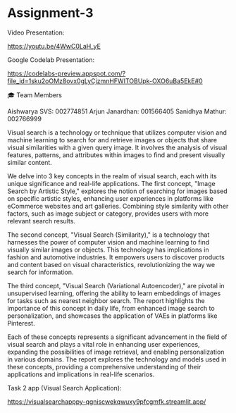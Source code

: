 # Assignment-3

Video Presentation: 

https://youtu.be/4WwC0LaH_yE

Google Codelab Presentation:

https://codelabs-preview.appspot.com/?file_id=1sku2oOMz8ovx0gLyCjzmnHFWITOBUpk-OXO6uBa5EkE#0

🎓 Team Members

Aishwarya SVS: 002774851
Arjun Janardhan: 001566405
Sanidhya Mathur: 002766999

Visual search is a technology or technique that utilizes computer vision and machine learning to search for and retrieve images or objects that share visual similarities with a given query image. It involves the analysis of visual features, patterns, and attributes within images to find and present visually similar content.

We delve into 3 key concepts in the realm of visual search, each with its unique significance and real-life applications. The first concept, "Image Search by Artistic Style," explores the notion of searching for images based on specific artistic styles, enhancing user experiences in platforms like eCommerce websites and art galleries. Combining style similarity with other factors, such as image subject or category, provides users with more relevant search results.

The second concept, "Visual Search (Similarity)," is a technology that harnesses the power of computer vision and machine learning to find visually similar images or objects. This technology has implications in fashion and automotive industries. It empowers users to discover products and content based on visual characteristics, revolutionizing the way we search for information.

The third concept, "Visual Search (Variational Autoencoder)," are pivotal in unsupervised learning, offering the ability to learn embeddings of images for tasks such as nearest neighbor search. The report highlights the importance of this concept in daily life, from enhanced image search to personalization, and showcases the application of VAEs in platforms like Pinterest.

Each of these concepts represents a significant advancement in the field of visual search and plays a vital role in enhancing user experiences, expanding the possibilities of image retrieval, and enabling personalization in various domains. The report explores the technology and models used in these concepts, providing a comprehensive understanding of their applications and implications in real-life scenarios.

Task 2 app (Visual Search Application): 

https://visualsearchapppy-qgniscwekqwuxy9pfcgmfk.streamlit.app/

